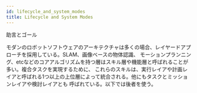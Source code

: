 ```yaml
---
id: lifecycle_and_system_modes
title: Lifecycle and System Modes
---
```


助言とゴール

モダンのロボットソフトウェアのアーキテクチャは多くの場合、レイヤードアプローチを採用している。SLAM、画像ベースの物体認識、
モーションプランニング、etcなどのコアアルゴリズムを持つ層はスキル層や機能層と呼ばれることが多い。複合タスクを実現するために、
これらのスキルは、実行レイアや計画レイアと呼ばれる1つ以上の上位層によって統合される。他にもタスクとミッションレイアや検討レイアとも
呼ばれている。以下では後者を使う。